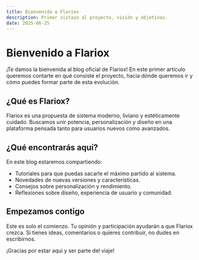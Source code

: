 ```yaml
---
title: Bienvenida a Flariox
description: Primer vistazo al proyecto, visión y objetivos.
date: 2025-06-25
---
```


# Bienvenido a Flariox

¡Te damos la bienvenida al blog oficial de Flariox! En este primer artículo queremos contarte en qué consiste el proyecto, hacia dónde queremos ir y cómo puedes formar parte de esta evolución.

## ¿Qué es Flariox?

Flariox es una propuesta de sistema moderno, liviano y estéticamente cuidado. Buscamos unir potencia, personalización y diseño en una plataforma pensada tanto para usuarios nuevos como avanzados.

## ¿Qué encontrarás aquí?

En este blog estaremos compartiendo:

- Tutoriales para que puedas sacarle el máximo partido al sistema.
- Novedades de nuevas versiones y características.
- Consejos sobre personalización y rendimiento.
- Reflexiones sobre diseño, experiencia de usuario y comunidad.

## Empezamos contigo

Este es solo el comienzo. Tu opinión y participación ayudarán a que Flariox crezca. Si tienes ideas, comentarios o quieres contribuir, no dudes en escribirnos.

¡Gracias por estar aquí y ser parte del viaje!
